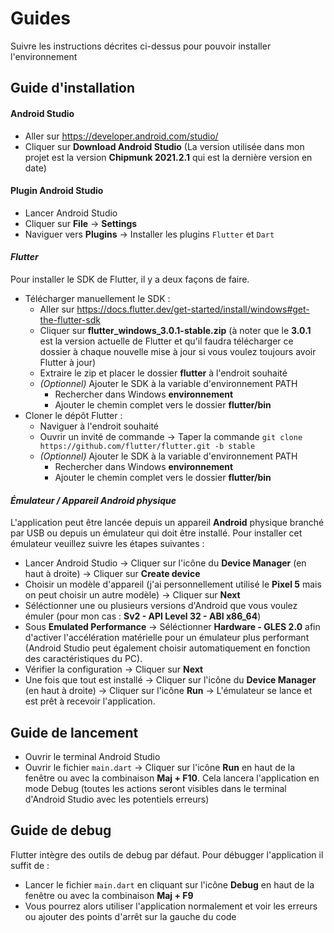 # Guides
Suivre les instructions décrites ci-dessus pour pouvoir installer l'environnement

## Guide d'installation
#### Android Studio
- Aller sur https://developer.android.com/studio/
- Cliquer sur **Download Android Studio** (La version utilisée dans mon projet est la version **Chipmunk 2021.2.1** qui est la dernière version en date)

#### Plugin Android Studio
- Lancer Android Studio
- Cliquer sur **File** -> **Settings**
- Naviguer vers **Plugins** -> Installer les plugins ``Flutter`` et ``Dart``

#### _Flutter_
Pour installer le SDK de Flutter, il y a deux façons de faire.
- Télécharger manuellement le SDK :
  - Aller sur https://docs.flutter.dev/get-started/install/windows#get-the-flutter-sdk
  - Cliquer sur **flutter_windows_3.0.1-stable.zip** (à noter que le **3.0.1** est la version actuelle de Flutter et qu'il faudra télécharger ce dossier à chaque nouvelle mise à jour si vous voulez toujours avoir Flutter à jour)
  - Extraire le zip et placer le dossier **flutter** à l'endroit souhaité
  - _(Optionnel)_ Ajouter le SDK à la variable d'environnement PATH
    - Rechercher dans Windows **environnement**
    - Ajouter le chemin complet vers le dossier **flutter/bin**
- Cloner le dépôt Flutter :
  - Naviguer à l'endroit souhaité
  - Ouvrir un invité de commande -> Taper la commande ``git clone https://github.com/flutter/flutter.git -b stable``
  - _(Optionnel)_ Ajouter le SDK à la variable d'environnement PATH
    - Rechercher dans Windows **environnement**
    - Ajouter le chemin complet vers le dossier **flutter/bin**

#### _Émulateur / Appareil Android physique_
L'application peut être lancée depuis un appareil **Android** physique branché par USB ou depuis un émulateur qui doit être installé.
Pour installer cet émulateur veuillez suivre les étapes suivantes :
- Lancer Android Studio -> Cliquer sur l'icône du **Device Manager** (en haut à droite) -> Cliquer sur **Create device**
- Choisir un modèle d'appareil (j'ai personnellement utilisé le **Pixel 5** mais on peut choisir un autre modèle) -> Cliquer sur **Next**
- Séléctionner une ou plusieurs versions d'Android que vous voulez émuler (pour mon cas : **Sv2 - API Level 32 - ABI x86_64**)
- Sous **Emulated Performance** -> Séléctionner **Hardware - GLES 2.0** afin d'activer l'accélération matérielle pour un émulateur plus performant (Android Studio peut également choisir automatiquement en fonction des caractéristiques du PC).
- Vérifier la configuration -> Cliquer sur **Next**
- Une fois que tout est installé -> Cliquer sur l'icône du **Device Manager** (en haut à droite) -> Cliquer sur l'icône **Run** -> L'émulateur se lance et est prêt à recevoir l'application.


## Guide de lancement
- Ouvrir le terminal Android Studio
- Ouvrir le fichier ``main.dart`` -> Cliquer sur l'icône **Run** en haut de la fenêtre ou avec la combinaison **Maj + F10**. Cela lancera l'application en mode Debug (toutes les actions seront visibles dans le terminal d'Android Studio avec les potentiels erreurs)

## Guide de debug
Flutter intègre des outils de debug par défaut. Pour débugger l'application il suffit de :
- Lancer le fichier ``main.dart`` en cliquant sur l'icône **Debug** en haut de la fenêtre ou avec la combinaison **Maj + F9**
- Vous pourrez alors utiliser l'application normalement et voir les erreurs ou ajouter des points d'arrêt sur la gauche du code
